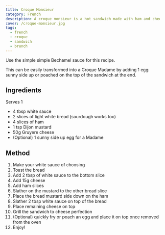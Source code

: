 ```yaml
---
title: Croque Monsieur
category: French
description: A croque monsieur is a hot sandwich made with ham and cheese
cover: /croque-monsieur.jpg
tags:
  - french
  - croque
  - sandwich
  - brunch
---
```


Use the simple <nuxt-link to="./sauces/bechamel">simple Bechamel</nuxt-link>
sauce for this recipe.

This can be easily transformed into a Croque Madame by adding 1 egg sunny side
up or poached on the top of the sandwich at the end.

## Ingredients

Serves 1

- 4 tbsp white sauce
- 2 slices of light white bread (sourdough works too)
- 4 slices of ham
- 1 tsp Dijon mustard
- 50g Gruyere cheese
- (Optional) 1 sunny side up egg for a Madame

## Method

1. Make your white sauce of choosing
2. Toast the bread
3. Add 2 tbsp of white sauce to the bottom slice
4. Add 15g cheese
5. Add ham slices
6. Slather on the mustard to the other bread slice
7. Place the bread mustard side down on the ham
8. Slather 2 tbsp white sauce on top of the bread
9. Place remaining cheese on top
10. Grill the sandwich to cheese perfection
11. (Optional) quickly fry or poach an egg and place it on top once removed from
    the oven
12. Enjoy!
